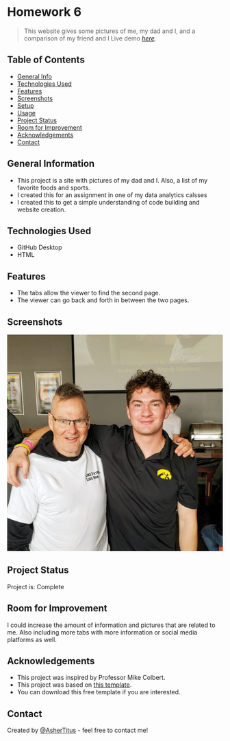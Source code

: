 # Homework 6
> This website gives some pictures of me, my dad and I, and a comparison of my friend and I
> Live demo [_here_](file:///Users/ashertitus/Documents/GitHub/ajtitus_HW6/Untitled/index.html). <!-- If you have the project hosted somewhere, include the link here. -->

## Table of Contents
* [General Info](#general-information)
* [Technologies Used](#technologies-used)
* [Features](#features)
* [Screenshots](#screenshots)
* [Setup](#setup)
* [Usage](#usage)
* [Project Status](#project-status)
* [Room for Improvement](#room-for-improvement)
* [Acknowledgements](#acknowledgements)
* [Contact](#contact)
<!-- * [License](#license) -->


## General Information
- This project is a site with pictures of my dad and I. Also, a list of my favorite foods and sports.
- I created this for an assignment in one of my data analytics calsses
- I created this to get a simple understanding of code building and website creation.
<!-- You don't have to answer all the questions - just the ones relevant to your project. -->


## Technologies Used
- GitHub Desktop
- HTML


## Features
- The tabs allow the viewer to find the second page.
- The viewer can go back and forth in between the two pages.


## Screenshots
![Picture on Site](./brad.JPG)


## Project Status
Project is: Complete


## Room for Improvement
I could increase the amount of information and pictures that are related to me. Also including more tabs with more information or social media platforms as well.


## Acknowledgements
- This project was inspired by Professor Mike Colbert.
- This project was based on [this template](https://www.free-css.com/free-css-templates/page259/the-town).
- You can download this free template if you are interested.


## Contact
Created by [@AsherTitus](https://github.com/AsherTitus) - feel free to contact me!


<!-- Optional -->
<!-- ## License -->
<!-- This project is open source and available under the [... License](). -->

<!-- You don't have to include all sections - just the one's relevant to your project -->
